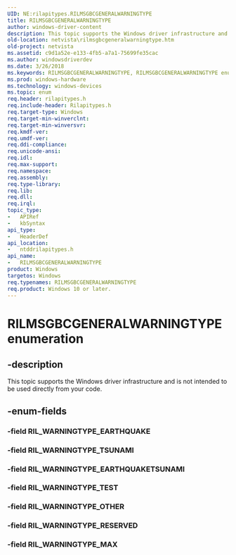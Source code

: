 ```yaml
---
UID: NE:rilapitypes.RILMSGBCGENERALWARNINGTYPE
title: RILMSGBCGENERALWARNINGTYPE
author: windows-driver-content
description: This topic supports the Windows driver infrastructure and is not intended to be used directly from your code.
old-location: netvista\rilmsgbcgeneralwarningtype.htm
old-project: netvista
ms.assetid: c9d1a52e-e133-4fb5-a7a1-75699fe35cac
ms.author: windowsdriverdev
ms.date: 3/26/2018
ms.keywords: RILMSGBCGENERALWARNINGTYPE, RILMSGBCGENERALWARNINGTYPE enumeration [Network Drivers Starting with Windows Vista], RIL_WARNINGTYPE_EARTHQUAKETSUNAMI, RIL_WARNINGTYPE_MAX, RIL_WARNINGTYPE_OTHER, RIL_WARNINGTYPE_RESERVED, RIL_WARNINGTYPE_TEST, RIL_WARNINGTYPE_TSUNAMI, netvista.rilmsgbcgeneralwarningtype, ntddrilapitypes/RILMSGBCGENERALWARNINGTYPE, ntddrilapitypes/RIL_WARNINGTYPE_EARTHQUAKETSUNAMI, ntddrilapitypes/RIL_WARNINGTYPE_MAX, ntddrilapitypes/RIL_WARNINGTYPE_OTHER, ntddrilapitypes/RIL_WARNINGTYPE_RESERVED, ntddrilapitypes/RIL_WARNINGTYPE_TEST, ntddrilapitypes/RIL_WARNINGTYPE_TSUNAMI
ms.prod: windows-hardware
ms.technology: windows-devices
ms.topic: enum
req.header: rilapitypes.h
req.include-header: Rilapitypes.h
req.target-type: Windows
req.target-min-winverclnt: 
req.target-min-winversvr: 
req.kmdf-ver: 
req.umdf-ver: 
req.ddi-compliance: 
req.unicode-ansi: 
req.idl: 
req.max-support: 
req.namespace: 
req.assembly: 
req.type-library: 
req.lib: 
req.dll: 
req.irql: 
topic_type:
-	APIRef
-	kbSyntax
api_type:
-	HeaderDef
api_location:
-	ntddrilapitypes.h
api_name:
-	RILMSGBCGENERALWARNINGTYPE
product: Windows
targetos: Windows
req.typenames: RILMSGBCGENERALWARNINGTYPE
req.product: Windows 10 or later.
---
```


# RILMSGBCGENERALWARNINGTYPE enumeration


## -description


This topic supports the Windows driver infrastructure and is not intended to be used directly from your code.


## -enum-fields




### -field RIL_WARNINGTYPE_EARTHQUAKE


### -field RIL_WARNINGTYPE_TSUNAMI


### -field RIL_WARNINGTYPE_EARTHQUAKETSUNAMI


### -field RIL_WARNINGTYPE_TEST


### -field RIL_WARNINGTYPE_OTHER


### -field RIL_WARNINGTYPE_RESERVED


### -field RIL_WARNINGTYPE_MAX

